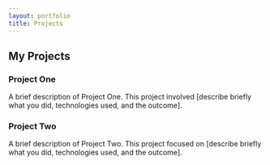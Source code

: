 ```yaml
---
layout: portfolio
title: Projects
---
```


## My Projects

### Project One

A brief description of Project One. This project involved [describe briefly what you did, technologies used, and the outcome].

### Project Two

A brief description of Project Two. This project focused on [describe briefly what you did, technologies used, and the outcome].


